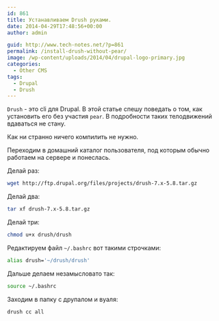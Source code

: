 ```yaml
---
id: 861
title: Устанавливаем Drush руками.
date: 2014-04-29T17:48:56+00:00
author: admin

guid: http://www.tech-notes.net/?p=861
permalink: /install-drush-without-pear/
image: /wp-content/uploads/2014/04/drupal-logo-primary.jpg
categories:
  - Other CMS
tags:
  - Drupal
  - Drush
---
```

`Drush` - это cli для Drupal. В этой статье спешу поведать о том, как установить его без участия `pear`. В подробности таких телодвижений вдаваться не стану.

Как ни странно ничего компилить не нужно.

Переходим в домашний каталог пользователя, под которым обычно работаем на сервере и понеслась.

Делай раз:

```bash
wget http://ftp.drupal.org/files/projects/drush-7.x-5.8.tar.gz
```

Делай два:

```bash
tar xf drush-7.x-5.8.tar.gz 
```

Делай три:

```bash
chmod u+x drush/drush
```

Редактируем файл `~/.bashrc` вот такими строчками:

```bash
alias drush='~/drush/drush'
```


Дальше делаем незамысловато так:

```bash
source ~/.bashrc
```

Заходим в папку с друпалом и вуаля:

```bash
drush cc all
```
